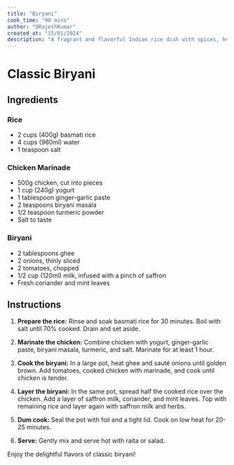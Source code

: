 ```yaml
---
title: "Biryani"
cook_time: "90 mins"
author: "@RajeshKumar"
created_at: "15/01/2024"
description: "A fragrant and flavorful Indian rice dish with spices, herbs, and chicken or vegetables, perfect for festive occasions."
---
```


# Classic Biryani

## Ingredients

### Rice

-   2 cups (400g) basmati rice
-   4 cups (960ml) water
-   1 teaspoon salt

### Chicken Marinade

-   500g chicken, cut into pieces
-   1 cup (240g) yogurt
-   1 tablespoon ginger-garlic paste
-   2 teaspoons biryani masala
-   1/2 teaspoon turmeric powder
-   Salt to taste

### Biryani

-   2 tablespoons ghee
-   2 onions, thinly sliced
-   2 tomatoes, chopped
-   1/2 cup (120ml) milk, infused with a pinch of saffron
-   Fresh coriander and mint leaves

## Instructions

1. **Prepare the rice:** Rinse and soak basmati rice for 30 minutes. Boil with salt until 70% cooked. Drain and set aside.

2. **Marinate the chicken:** Combine chicken with yogurt, ginger-garlic paste, biryani masala, turmeric, and salt. Marinate for at least 1 hour.

3. **Cook the biryani:** In a large pot, heat ghee and sauté onions until golden brown. Add tomatoes, cooked chicken with marinade, and cook until chicken is tender.

4. **Layer the biryani:** In the same pot, spread half the cooked rice over the chicken. Add a layer of saffron milk, coriander, and mint leaves. Top with remaining rice and layer again with saffron milk and herbs.

5. **Dum cook:** Seal the pot with foil and a tight lid. Cook on low heat for 20-25 minutes.

6. **Serve:** Gently mix and serve hot with raita or salad.

Enjoy the delightful flavors of classic biryani!
